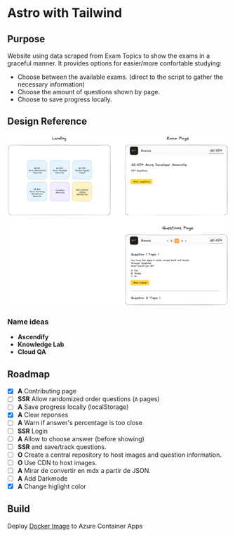 # Astro with Tailwind

## Purpose

Website using data scraped from Exam Topics to show the exams in a graceful manner. It provides options for easier/more confortable studying:

- Choose between the available exams. (direct to the script to gather the necessary information)
- Choose the amount of questions shown by page.
- Choose to save progress locally.


## Design Reference

![Design Idea](img/Untitled-2023-06-01-2325.png)

### Name ideas

- **Ascendify**
- **Knowledge Lab**
- **Cloud QA**

## Roadmap

- [x] **A** Contributing page
- [ ] **SSR** Allow randomized order questions (`A` pages)
- [ ] **A** Save progress locally (localStorage)
- [x] **A** Clear reponses
- [ ] **A** Warn if answer's percentage is too close
- [ ] **SSR** Login
- [ ] **A** Allow to choose answer (before showing)
- [ ] **SSR** and save/track questions.
- [ ] **O** Create a central repository to host images and question information.
- [ ] **O** Use CDN to host images.
- [ ] **A** Mirar de convertir en mdx a partir de JSON.
- [ ] **A** Add Darkmode
- [x] **A** Change higlight color

## Build

Deploy [Docker Image](https://hub.docker.com/repository/docker/sergioprgm/astro/general)
to Azure Container Apps
